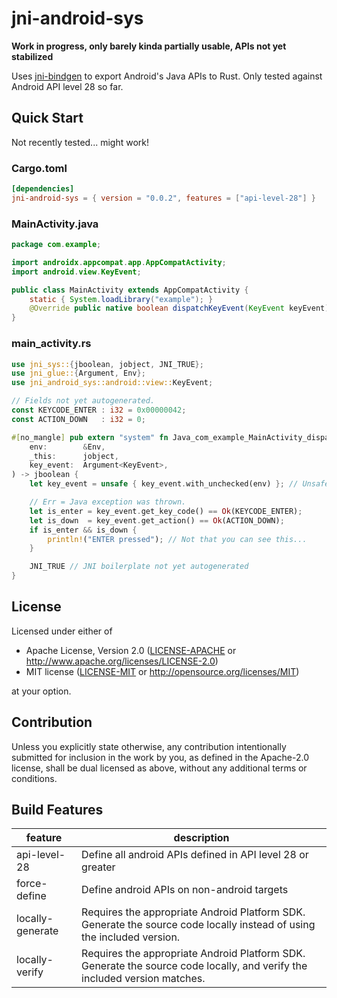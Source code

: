 # jni-android-sys

**Work in progress, only barely kinda partially usable, APIs not yet stabilized**

Uses [jni-bindgen](https://github.com/MaulingMonkey/jni-bindgen) to export Android's Java APIs to Rust.
Only tested against Android API level 28 so far.

## Quick Start

Not recently tested... might work!

### Cargo.toml

```toml
[dependencies]
jni-android-sys = { version = "0.0.2", features = ["api-level-28"] }
```

### MainActivity.java

```java
package com.example;

import androidx.appcompat.app.AppCompatActivity;
import android.view.KeyEvent;

public class MainActivity extends AppCompatActivity {
    static { System.loadLibrary("example"); }
    @Override public native boolean dispatchKeyEvent(KeyEvent keyEvent);
}
```

### main_activity.rs

```rs
use jni_sys::{jboolean, jobject, JNI_TRUE};
use jni_glue::{Argument, Env};
use jni_android_sys::android::view::KeyEvent;

// Fields not yet autogenerated.
const KEYCODE_ENTER : i32 = 0x00000042;
const ACTION_DOWN   : i32 = 0;

#[no_mangle] pub extern "system" fn Java_com_example_MainActivity_dispatchKeyEvent(
    env:        &Env,
    _this:      jobject,
    key_event:  Argument<KeyEvent>,
) -> jboolean {
    let key_event = unsafe { key_event.with_unchecked(env) }; // Unsafe boilerplate not yet autogenerated.

    // Err = Java exception was thrown.
    let is_enter = key_event.get_key_code() == Ok(KEYCODE_ENTER);
    let is_down  = key_event.get_action() == Ok(ACTION_DOWN);
    if is_enter && is_down {
        println!("ENTER pressed"); // Not that you can see this...
    }

    JNI_TRUE // JNI boilerplate not yet autogenerated
}
```

## License

Licensed under either of

* Apache License, Version 2.0 ([LICENSE-APACHE](LICENSE-APACHE) or http://www.apache.org/licenses/LICENSE-2.0)
* MIT license ([LICENSE-MIT](LICENSE-MIT) or http://opensource.org/licenses/MIT)

at your option.

## Contribution

Unless you explicitly state otherwise, any contribution intentionally submitted
for inclusion in the work by you, as defined in the Apache-2.0 license, shall be
dual licensed as above, without any additional terms or conditions.

<!-- https://doc.rust-lang.org/1.4.0/complement-project-faq.html#why-dual-mit/asl2-license? -->
<!-- https://rust-lang-nursery.github.io/api-guidelines/necessities.html#crate-and-its-dependencies-have-a-permissive-license-c-permissive -->
<!-- https://choosealicense.com/licenses/apache-2.0/ -->
<!-- https://choosealicense.com/licenses/mit/ -->

## Build Features

| feature           | description   |
| ----------------- | ------------- |
| api-level-28      | Define all android APIs defined in API level 28 or greater
| force-define      | Define android APIs on non-android targets
| locally-generate  | Requires the appropriate Android Platform SDK.  Generate the source code locally instead of using the included version.
| locally-verify    | Requires the appropriate Android Platform SDK.  Generate the source code locally, and verify the included version matches.
